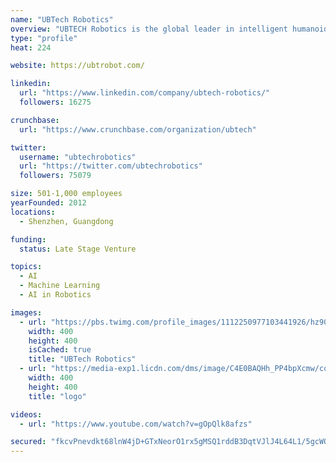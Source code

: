 ```yaml
---
name: "UBTech Robotics"
overview: "UBTECH Robotics is the global leader in intelligent humanoid robots. The company’s interactive robots serve the public, accelerate STEM education for children and assist &amp; entertain in the home. Integrating UBTECH robots into our daily lives enhances how we live, work, learn, and play. To be part of the UBTECH robot generation, visit www.ubtrobot.com and follow UBTECH Robotics on Facebook, Twitter, Instagram, and YouTube."
type: "profile"
heat: 224

website: https://ubtrobot.com/

linkedin:
  url: "https://www.linkedin.com/company/ubtech-robotics/"
  followers: 16275

crunchbase:
  url: "https://www.crunchbase.com/organization/ubtech"

twitter:
  username: "ubtechrobotics"
  url: "https://twitter.com/ubtechrobotics"
  followers: 75079

size: 501-1,000 employees
yearFounded: 2012
locations:
  - Shenzhen, Guangdong

funding:
  status: Late Stage Venture

topics:
  - AI
  - Machine Learning
  - AI in Robotics

images:
  - url: "https://pbs.twimg.com/profile_images/1112250977103441926/hz90Ld4q_400x400.png"
    width: 400
    height: 400
    isCached: true
    title: "UBTech Robotics"
  - url: "https://media-exp1.licdn.com/dms/image/C4E0BAQHh_PP4bpXcmw/company-logo_200_200/0?e=1594857600&v=beta&t=tSlz81LKeil-9jIvrcwGOWw_jZaH_bap7tZRkqHrI4E"
    width: 400
    height: 400
    title: "logo"

videos:
  - url: "https://www.youtube.com/watch?v=gOpQlk8afzs"

secured: "fkcvPnevdkt68lnW4jD+GTxNeorO1rx5gMSQ1rddB3DqtVJlJ4L64L1/5gcWQe13WYrdhtVvuz+8PTp6HJGZrwp1Ic0kKzSKHN5w6vhGkl6e5bMHhFBvHETBN34M+PoApmL6JVitXOl7vwfsnBvwZkY+OxvkLlSDSd8wrLyQ3HYx06IrmbuIhY+1vyNKMAtre8jfvX6fumvv+mygeGyswCbDgEHVrckdJFXEeEbLqOk3sgBSuX0zfQkkoMWfat1XPohsUU/P8fKVG53pHnYw7Udc+Hgz5H+x+iStEEkBrJHUcHtvmP3oIltGfRQ2j+WSoszdoXRNQhOIQzVybnchZ0FyOxtn0ImaYIPnolEp/eyj9j4mMXfosmscyQjZfI9OK4fbq5Owl8JxHJOWsYBrBTyinNX7gl6ZTbCB66TMYnU=;8ZzB++lToya6zoUYX9NStQ=="
---
```


